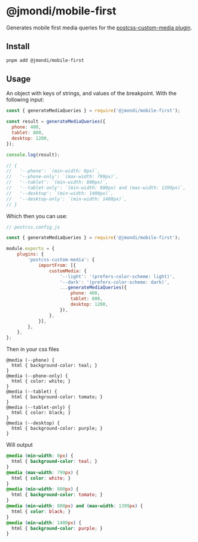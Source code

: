 # @jmondi/mobile-first

Generates mobile first media queries for the [postcss-custom-media plugin](https://github.com/postcss/postcss-custom-media).

## Install

```bash
pnpm add @jmondi/mobile-first
```

## Usage 

An object with keys of strings, and values of the breakpoint. With the following input:

```javascript
const { generateMediaQueries } = require('@jmondi/mobile-first');

const result = generateMediaQueries({
  phone: 400,
  tablet: 800,
  desktop: 1200,
});

console.log(result);

// {
//   '--phone': `(min-width: 0px)`,
//   '--phone-only': `(max-width: 799px)`,
//   '--tablet': `(min-width: 800px)`,
//   '--tablet-only': `(min-width: 800px) and (max-width: 1399px)`,
//   '--desktop': `(min-width: 1400px)`,
//   '--desktop-only': `(min-width: 1400px)`,
// }
```

Which then you can use:

```javascript
// postcss.config.js

const { generateMediaQueries } = require('@jmondi/mobile-first');

module.exports = {
    plugins: {
        'postcss-custom-media': {
            importFrom: [{
                customMedia: {
                    '--light': '(prefers-color-scheme: light)',
                    '--dark': '(prefers-color-scheme: dark)',
                    ...generateMediaQueries({
                        phone: 400,
                        tablet: 800,
                        desktop: 1200,
                    }),
                },
            }],
        },
    },
};
```

Then in your css files

```postcss
@media (--phone) {
  html { background-color: teal; }
}
@media (--phone-only) {
  html { color: white; }
}
@media (--tablet) {
  html { background-color: tomato; }
}
@media (--tablet-only) {
  html { color: black; }
}
@media (--desktop) {
  html { background-color: purple; }
}
```

Will output 

```css
@media (min-width: 0px) {
  html { background-color: teal; }
}
@media (max-width: 799px) {
  html { color: white; }
}
@media (min-width: 800px) {
  html { background-color: tomato; }
}
@media (min-width: 800px) and (max-width: 1399px) {
  html { color: black; }
}
@media (min-width: 1400px) {
  html { background-color: purple; }
}
```

